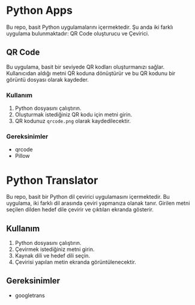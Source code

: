 # Python Apps

Bu repo, basit Python uygulamalarını içermektedir. Şu anda iki farklı uygulama bulunmaktadır: QR Code oluşturucu ve Çevirici.

## QR Code

Bu uygulama, basit bir seviyede QR kodları oluşturmanızı sağlar. Kullanıcıdan aldığı metni QR koduna dönüştürür ve bu QR kodunu bir görüntü dosyası olarak kaydeder.

### Kullanım

1. Python dosyasını çalıştırın.
2. Oluşturmak istediğiniz QR kodu için metni girin.
3. QR kodunuz `qrcode.png` olarak kaydedilecektir.

### Gereksinimler

- qrcode
- Pillow

# Python Translator

Bu repo, basit bir Python dil çevirici uygulamasını içermektedir. Bu uygulama, iki farklı dil arasında çeviri yapmanıza olanak tanır. Girilen metni seçilen dilden hedef dile çevirir ve çıktıları ekranda gösterir.

## Kullanım

1. Python dosyasını çalıştırın.
2. Çevirmek istediğiniz metni girin.
3. Kaynak dili ve hedef dili seçin.
4. Çevirisi yapılan metin ekranda görüntülenecektir.

## Gereksinimler

- googletrans


